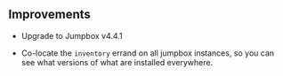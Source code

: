 ## Improvements

- Upgrade to Jumpbox v4.4.1

- Co-locate the `inventory` errand on all jumpbox instances,
  so you can see what versions of what are installed everywhere.
